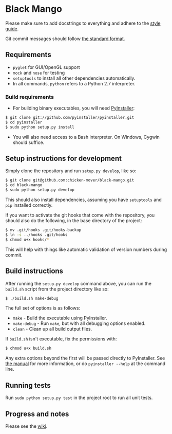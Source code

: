 # Black Mango

Please make sure to add docstrings to everything and adhere to the
[style guide](https://github.com/chicken-mover/black-mango/wiki/Style-guide).

Git commit messages should follow 
[the standard format](http://tbaggery.com/2008/04/19/a-note-about-git-commit-messages.html).

## Requirements

* `pyglet` for GUI/OpenGL support
* `mock` and `nose` for testing
* `setuptools` to install all other dependencies automatically.
* In all commands, `python` refers to a Python 2.7 interpreter.

### Build requirements

* For building binary executables, you will need
  [PyInstaller](http://www.pyinstaller.org/):

```bash
$ git clone git://github.com/pyinstaller/pyinstaller.git
$ cd pyinstaller
$ sudo python setup.py install
```

* You will also need access to a Bash interpreter. On Windows, Cygwin should
  suffice.

## Setup instructions for development

Simply clone the repository and run `setup.py develop`, like so:

```bash
$ git clone git@github.com:chicken-mover/black-mango.git
$ cd black-mango
$ sudo python setup.py develop
```

This should also install dependencies, assuming you have `setuptools` and `pip`
installed correctly.

If you want to activate the git hooks that come with the repository, you should
also do the following, in the base directory of the project:

```bash
$ mv .git/hooks .git/hooks-backup
$ ln -s ../hooks .git/hooks
$ chmod u+x hooks/*
```

This will help with things like automatic validation of version numbers during
commit.

## Build instructions

After running the `setup.py develop` command above, you can run the `build.sh`
script from the project directory like so:
```bash
$ ./build.sh make-debug
```

The full set of options is as follows:
* `make` - Build the executable using PyInstaller.
* `make-debug` - Run `make`, but with all debugging options enabled.
* `clean` - Clean up all build output files.

If `build.sh` isn't executable, fix the permissions with:
```bash
$ chmod u+x build.sh
```

Any extra options beyond the first will be passed directly to PyInstaller. See
[the manual](http://www.pyinstaller.org/export/develop/project/doc/Manual.html)
for more information, or do `pyinstaller --help` at the command line.

## Running tests

Run `sudo python setup.py test` in the project root to run all unit tests.

## Progress and notes

Please see the [wiki](https://github.com/chicken-mover/black-mango/wiki).
